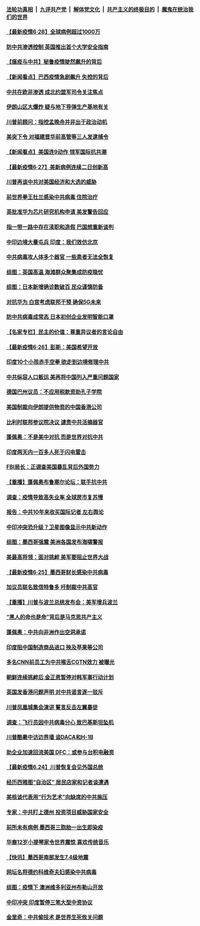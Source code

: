 ####  [法轮功真相](../../../../basic/blob/master/README.md?t=06281531) &nbsp;|&nbsp; [九评共产党](../../../../9ping.md/blob/master/README.md?t=06281531) &nbsp;|&nbsp; [解体党文化](../../../../jtdwh.md/blob/master/README.md?t=06281531)  &nbsp;|&nbsp; [共产主义的终极目的](../../../../gczydzjmd.md/blob/master/README.md?t=06281531) &nbsp;|&nbsp; [魔鬼在统治我们的世界](../../../../mgztzwmdsj.md/blob/master/README.md?t=06281531) 

#### [【最新疫情6·28】全球病例超过1000万](../pages/nsc418/n12212934.md?t=06281531) 

#### [防中共渗透控制 英国推出首个大学安全指南](../pages/nsc418/n12216751.md?t=06281531) 

#### [【瘟疫与中共】秘鲁疫情陡然飙升的背后](../pages/nsc418/n12216630.md?t=06281531) 

#### [【新闻看点】巴西疫情急剧飙升 失控的背后](../pages/nsc418/n12216291.md?t=06281531) 

#### [中共在欧非渗透 成北约盟军司令关注焦点](../pages/nsc418/n12216609.md?t=06281531) 

#### [伊朗山区大爆炸 疑与地下导弹生产基地有关](../pages/nsc418/n12216637.md?t=06281531) 

#### [川普前顾问：指控孟晚舟并非出于政治动机](../pages/nsc418/n12216532.md?t=06281531) 

#### [美突下令 对福建晋华前高管等三人发逮捕令](../pages/nsc418/n12216296.md?t=06281531) 

#### [【新闻看点】美国连9动作 领军国际抗共潮](../pages/nsc418/n12215121.md?t=06281531) 

#### [【最新疫情6·27】美新病例连续二日创新高](../pages/nsc418/n12215389.md?t=06281531) 

#### [川普再谈中共对美国经济和大选的威胁](../pages/nsc418/n12214917.md?t=06281531) 

#### [前世界拳王杜兰感染中共病毒 住院治疗](../pages/nsc418/n12214771.md?t=06281531) 

#### [英批准华为芯片研究机构申请 美发警告回应](../pages/nsc418/n12214643.md?t=06281531) 

#### [指一带一路中存在渎职和造假 巴国想重新谈判](../pages/nsc418/n12214599.md?t=06281531) 

#### [中印边境大量屯兵 印度：我们效仿北京](../pages/nsc418/n12214491.md?t=06281531) 

#### [中共病毒攻人体多个器官 一些患者无法全恢复](../pages/nsc418/n12214393.md?t=06281531) 

#### [组图：英国高温 海滩群众聚集成防疫隐忧](../pages/nsc418/n12213831.md?t=06281531) 

#### [组图：日本新增确诊数破百 民众谨慎防备](../pages/nsc418/n12214024.md?t=06281531) 

#### [对抗华为 白宫考虑联邦干预 确保5G未来](../pages/nsc418/n12214112.md?t=06281531) 

#### [防中共病毒成常态 日本初创企业发明智能口罩](../pages/nsc418/n12214107.md?t=06281531) 

#### [【名家专栏】民主的价值：尊重异议者的言论自由](../pages/nsc418/n12204163.md?t=06281531) 

#### [【最新疫情6·26】彭斯：美国希望开放](../pages/nsc418/n12213008.md?t=06281531) 

#### [印度10个小孩赤手空拳 欲走到边境修理中共](../pages/nsc418/n12213595.md?t=06281531) 

#### [中共纵容人口贩运 美再将中国列入严重问题国家](../pages/nsc418/n12213491.md?t=06281531) 

#### [德国巴州议员：不应用税款资助孔子学院](../pages/nsc418/n12213025.md?t=06281531) 

#### [美国制裁向伊朗提供物资的中国香港公司](../pages/nsc418/n12212790.md?t=06281531) 

#### [比利时联邦参议院决议 谴责中共活摘器官](../pages/nsc418/n12212777.md?t=06281531) 

#### [蓬佩奥：不是美中对抗 而是世界对抗中共](../pages/nsc418/n12212375.md?t=06281531) 

#### [印度两天内一百多人死于闪电雷击](../pages/nsc418/n12212509.md?t=06281531) 

#### [FBI局长：正调查美国暴乱背后外国势力](../pages/nsc418/n12212191.md?t=06281531) 

#### [【重播】蓬佩奥布鲁塞尔论坛：联手抗中共](../pages/nsc418/n12211937.md?t=06281531) 

#### [调查：疫情导致高失业率 全球房市复苏慢](../pages/nsc418/n12211645.md?t=06281531) 

#### [报告：中共10年来收买国际记者 左右舆论](../pages/nsc418/n12211954.md?t=06281531) 

#### [中印冲突恐升级？卫星图像显示中共新动作](../pages/nsc418/n12211793.md?t=06281531) 

#### [组图：墨西哥强震 美洲各国发布海啸警报](../pages/nsc418/n12208966.md?t=06281531) 

#### [美最高将领：面对挑衅 美军要阻止世界大战](../pages/nsc418/n12211458.md?t=06281531) 

#### [【最新疫情6·25】墨西哥财长感染中共病毒](../pages/nsc418/n12210649.md?t=06281531) 

#### [加议员联名致信特鲁多 吁制裁中共高官](../pages/nsc418/n12211291.md?t=06281531) 

#### [【重播】川普与波兰总统发布会：美军增兵波兰](../pages/nsc418/n12209733.md?t=06281531) 

#### [“黑人的命也是命”背后是马克思共产主义](../pages/nsc418/n12210133.md?t=06281531) 

#### [蓬佩奥：中共向非洲作出空洞承诺](../pages/nsc418/n12210177.md?t=06281531) 

#### [印度阻中国制造商品进口 殃及苹果等公司](../pages/nsc418/n12210101.md?t=06281531) 

#### [多名CNN前员工为中共喉舌CGTN效力 被曝光](../pages/nsc418/n12209805.md?t=06281531) 

#### [朝鲜连续挑衅后 金正恩暂停对韩军事行动计划](../pages/nsc418/n12209751.md?t=06281531) 

#### [英国发香港问题声明 对中共谣言逐一驳斥](../pages/nsc418/n12209623.md?t=06281531) 

#### [川普凤凰城集会演讲 誓言反击左翼暴徒](../pages/nsc418/n12209582.md?t=06281531) 

#### [调查：飞行员因中共病毒分心 致巴基斯坦坠机](../pages/nsc418/n12209346.md?t=06281531) 

#### [川普酷暑中访边界墙 谈DACA和H-1B](../pages/nsc418/n12209551.md?t=06281531) 

#### [助企业加速回流美国 DFC：或参与台积电融资](../pages/nsc418/n12209064.md?t=06281531) 

#### [【最新疫情6.24】川普恢复会见外国总统](../pages/nsc418/n12207866.md?t=06281531) 

#### [经历西雅图“自治区” 居民店家和记者谈遭遇](../pages/nsc418/n12208062.md?t=06281531) 

#### [美核谈代表用“行为艺术”向缺席的中共施压](../pages/nsc418/n12207347.md?t=06281531) 

#### [专家：中共盯上德州 投资项目威胁国家安全](../pages/nsc418/n12207441.md?t=06281531) 

#### [前所未有病例 墨西哥三胞胎一出生即染疫](../pages/nsc418/n12207459.md?t=06281531) 

#### [华裔12岁小提琴家令世界震惊 喜欢传统音乐](../pages/nsc418/n12207095.md?t=06281531) 

#### [【快讯】墨西哥南部发生7.4级地震](../pages/nsc418/n12207367.md?t=06281531) 

#### [网坛名将德约科维奇夫妇感染中共病毒](../pages/nsc418/n12207201.md?t=06281531) 

#### [组图：疫情下 澳洲维多利亚州布勒山开放](../pages/nsc418/n12206541.md?t=06281531) 

#### [中印冲突 印度暂停三笔大型中资协议](../pages/nsc418/n12207208.md?t=06281531) 

#### [金里奇：中共偷技术 是世界生死攸关问题](../pages/nsc418/n12207082.md?t=06281531) 

